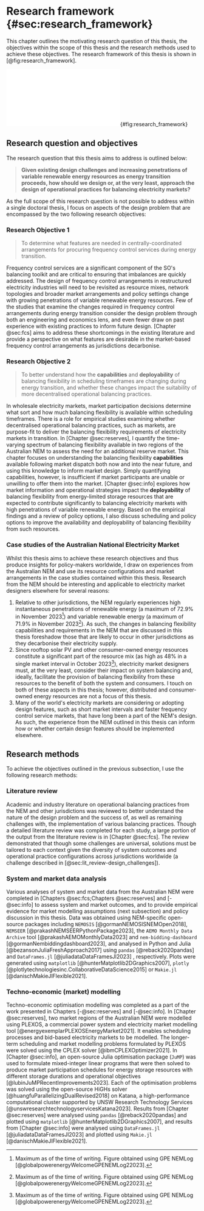 # Research framework {#sec:research_framework}

This chapter outlines the motivating research question of this thesis, the objectives within the scope of this thesis and the research methods used to achieve these objectives. The research framework of this thesis is shown in [@fig:research_framework].

![Research framework of this thesis.](source/figures/research_framework.pdf){#fig:research_framework}

## Research question and objectives

The research question that this thesis aims to address is outlined below:

> **Given existing design challenges and increasing penetrations of variable renewable energy resources as energy transition proceeds, how should we design or, at the very least, approach the design of operational practices for balancing electricity markets?**

As the full scope of this research question is not possible to address within a single doctoral thesis, I focus on aspects of the design problem that are encompassed by the two following research objectives:

### Research Objective 1

>  To determine what features are needed in centrally-coordinated arrangements for procuring frequency control services during energy transition.

Frequency control services are a significant component of the SO's balancing toolkit and are critical to ensuring that imbalances are quickly addressed. The design of frequency control arrangements in restructured electricity industries will need to be revisited as resource mixes, network topologies and broader market arrangements and policy settings change with growing penetrations of variable renewable energy resources. Few of the studies that examine the changes required in frequency control arrangements during energy transition consider the design problem through both an engineering and economics lens, and even fewer draw on past experience with existing practices to inform future design. [Chapter @sec:fcs] aims to address these shortcomings in the existing literature and provide a perspective on what features are desirable in the market-based frequency control arrangements as jurisdictions decarbonise.

### Research Objective 2

> To better understand how the **capabilities** and **deployability** of balancing flexibility in scheduling timeframes are changing during energy transition, and whether these changes impact the suitability of more decentralised operational balancing practices.

In wholesale electricity markets, market participation decisions determine what sort and how much balancing flexibility is available within scheduling timeframes. There is a role for empirical studies examining whether decentralised operational balancing practices, such as markets, are purpose-fit to deliver the balancing flexibility requirements of electricity markets in transition. In [Chapter @sec:reserves], I quantify the time-varying spectrum of balancing flexibility available in two regions of the Australian NEM to assess the need for an additional reserve market. This chapter focuses on understanding the balancing flexibility **capabilities** available following market dispatch both now and into the near future, and using this knowledge to inform market design. Simply quantifying capabilities, however, is insufficient if market participants are unable or unwilling to offer them into the market. [Chapter @sec:info] explores how market information and operational strategies impact the **deployability** of balancing flexibility from energy-limited storage resources that are expected to contribute significantly to balancing electricity markets with high penetrations of variable renewable energy. Based on the empirical findings and a review of policy options, I also discuss scheduling and policy options to improve the availability and deployability of balancing flexibility from such resources.

### Case studies of the Australian National Electricity Market

Whilst this thesis aims to achieve these research objectives and thus produce insights for policy-makers worldwide, I draw on experiences from the Australian NEM and use its resource configurations and market arrangements in the case studies contained within this thesis. Research from the NEM should be interesting and applicable to electricity market designers elsewhere for several reasons:

1. Relative to other jurisdictions, the NEM regularly experiences high instantaneous penetrations of renewable energy (a maximum of 72.9% in November 2023[^8]) and variable renewable energy (a maximum of 71.9% in November 2023[^8]). As such, the changes in balancing flexibility capabilities and requirements in the NEM that are discussed in this thesis foreshadow those that are likely to occur in other jurisdictions as they decarbonise their electricity supply.
2. Since rooftop solar PV and other consumer-owned energy resources constitute a significant part of the resource mix (as high as 48% in a single market interval in October 2023[^8]), electricity market designers must, at the very least, consider their impact on system balancing and, ideally, facilitate the provision of balancing flexibility from these resources to the benefit of both the system and consumers. I touch on both of these aspects in this thesis; however, distributed and consumer-owned energy resources are not a focus of this thesis.
3. Many of  the world's electricity markets are considering or adopting design features, such as short market intervals and faster frequency control service markets, that have long been a part of the NEM's design. As such, the experience from the NEM outlined in this thesis can inform how or whether certain design features should be implemented elsewhere.

[^8]: Maximum as of the time of writing. Figure obtained using GPE NEMLog [@globalpowerenergyWelcomeGPENEMLog22023].

## Research methods

To achieve the objectives outlined in the previous subsection, I use the following research methods:

### Literature review 

Academic and industry literature on operational balancing practices from the NEM and other jurisdictions was reviewed to better understand the nature of the design problem and the success of, as well as remaining challenges with, the implementation of various balancing practices. Though a detailed literature review was completed for each study, a large portion of the output from the literature review is in [Chapter @sec:fcs]. The review demonstrated that though some challenges are universal, solutions must be tailored to each context given the diversity of system outcomes and operational practice configurations across jurisdictions worldwide (a challenge described in [@sec:lit_review-design_challenges]).
 
### System and market data analysis

Various analyses of system and market data from the Australian NEM were completed in [Chapters @sec:fcs;Chapters @sec:reserves] and [-@sec:info] to assess system and market outcomes, and to provide empirical evidence for market modelling assumptions (next subsection) and policy discussion in this thesis. Data was obtained using NEM-specific open-source packages including `NEMOSIS` [@gormanNEMOSISNEMOpen2018], `NEMSEER` [@prakashNEMSEERPythonPackage2023], the `AEMO Monthly Data Archive` tool [@prakashAEMOMonthlyData2023] and `nem-bidding-dashboard` [@gormanNembiddingdashboard2023], and analysed in Python and Julia [@bezansonJuliaFreshApproach2017] using `pandas` [@reback2020pandas]  and `DataFrames.jl` [@juliadataDataFramesJl2023] , respectively. Plots were generated using `matplotlib` [@hunterMatplotlib2DGraphics2007], `plotly` [@plotlytechnologiesinc.CollaborativeDataScience2015] or `Makie.jl` [@danischMakieJlFlexible2021].

### Techno-economic (market) modelling

Techno-economic optimisation modelling was completed as a part of the work presented in Chapters [-@sec:reserves] and [-@sec:info]. In [Chapter @sec:reserves], two market regions of the Australian NEM were modelled using PLEXOS, a commercial power system and electricity market modelling tool [@energyexemplarPLEXOSEnergyMarket2021]. It enables scheduling processes and bid-based electricity markets to be modelled. The longer-term scheduling and market modelling problems formulated by PLEXOS were solved using the CPLEX solver [@ibmCPLEXOptimizer2021]. In [Chapter @sec:info], an open-source Julia optimisation package (`JuMP`) was used to formulate mixed-integer linear programs that were then solved to produce market participation schedules for energy storage resources with different storage durations and operational objectives [@lubinJuMPRecentImprovements2023]. Each of the optimisation problems was solved using the open-source HiGHs solver [@huangfuParallelizingDualRevised2018] on Katana, a high-performance computational cluster supported by UNSW Research Technology Services [@unswresearchtechnologyservicesKatana2023]. Results from [Chapter @sec:reserves] were analysed using `pandas` [@reback2020pandas] and plotted using `matplotlib` [@hunterMatplotlib2DGraphics2007], and results from [Chapter @sec:info] were analysed using `DataFrames.jl` [@juliadataDataFramesJl2023] and plotted using `Makie.jl` [@danischMakieJlFlexible2021].
